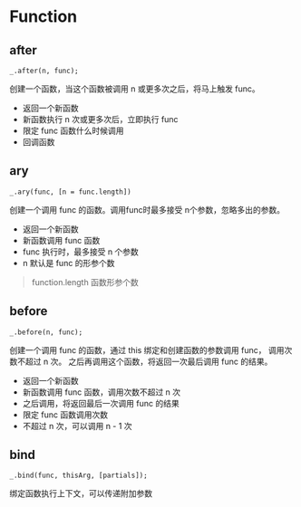 # Function

## after

```
_.after(n, func);
```

创建一个函数，当这个函数被调用 n 或更多次之后，将马上触发 func。

+ 返回一个新函数
+ 新函数执行 n 次或更多次后，立即执行 func
+ 限定 func 函数什么时候调用
+ 回调函数

## ary

```
_.ary(func, [n = func.length])
```

创建一个调用 func 的函数。调用func时最多接受 n个参数，忽略多出的参数。

+ 返回一个新函数
+ 新函数调用 func 函数
+ func 执行时，最多接受 n 个参数
+ n 默认是 func 的形参个数

> function.length 函数形参个数

## before

```
_.before(n, func);
```

创建一个调用 func 的函数，通过 this 绑定和创建函数的参数调用 func，
调用次数不超过 n 次。
之后再调用这个函数，将返回一次最后调用 func 的结果。

+ 返回一个新函数
+ 新函数调用 func 函数，调用次数不超过 n 次
+ 之后调用，将返回最后一次调用 func 的结果
+ 限定 func 函数调用次数
+ 不超过 n 次，可以调用 n - 1 次

## bind

```
_.bind(func, thisArg, [partials]);
```

绑定函数执行上下文，可以传递附加参数
